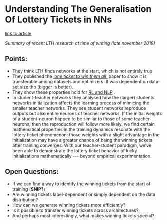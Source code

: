 # Understanding The Generalisation Of Lottery Tickets in NNs
[link to article](https://ai.facebook.com/blog/understanding-the-generalization-of-lottery-tickets-in-neural-networks/)

*Summary of recent LTH research at time of writing (late november 2019)*

## Points:
- They think LTH finds networks at the start, which is not entirely true
- They published the [*'one ticket to win them all'*](https://arxiv.org/abs/1906.02773?fbclid=IwAR23RstyluDH90XYNrsfaOzkt6CK3b7BTcsu2fdRsLpf_CnZ-J7eYGQbNNs) paper to show it is transferable among datasets and optimizers. It was dependent on data-set size tho (bigger is better). 
-  They show these properties hold for [ RL and NLP](https://arxiv.org/abs/1906.02768?fbclid=IwAR2ODWjTVzeMQlHgADD2ajQ5LzI8d2rTL79DEbBBkwIsX_sKI7FFfTYZHrI) .
- In student-teacher networks they analysed how the (larger) students networks initialization affects the learning process of mimicing the smaller teacher networks. They see student networks reproduce outputs but also entire neurons of teacher networks.  If the initial weights of a student-neuron happen to be similar to those of some teacher-neurons, then the reproduction will follow more likely. we find certain mathematical properties in the training dynamics resonate with the lottery ticket phenomenon: those weights with a slight advantage in the initialization may have a greater chance of being the winning tickets after training converges. With our teacher-student paradigm, we’ve been able to demonstrate the lottery ticket behavior of lucky initializations mathematically --- beyond empirical experimentation. 

## Open Questions:

- If we can find a way to identify the winning tickets from the start of training (**SNIP?**)
- Are winning tickets label-dependent or simply dependent on the data distribution? 
- How can we generate winning tickets more efficiently?
- Is it possible to transfer winning tickets across architectures?
- And perhaps most interestingly, what makes winning tickets special?